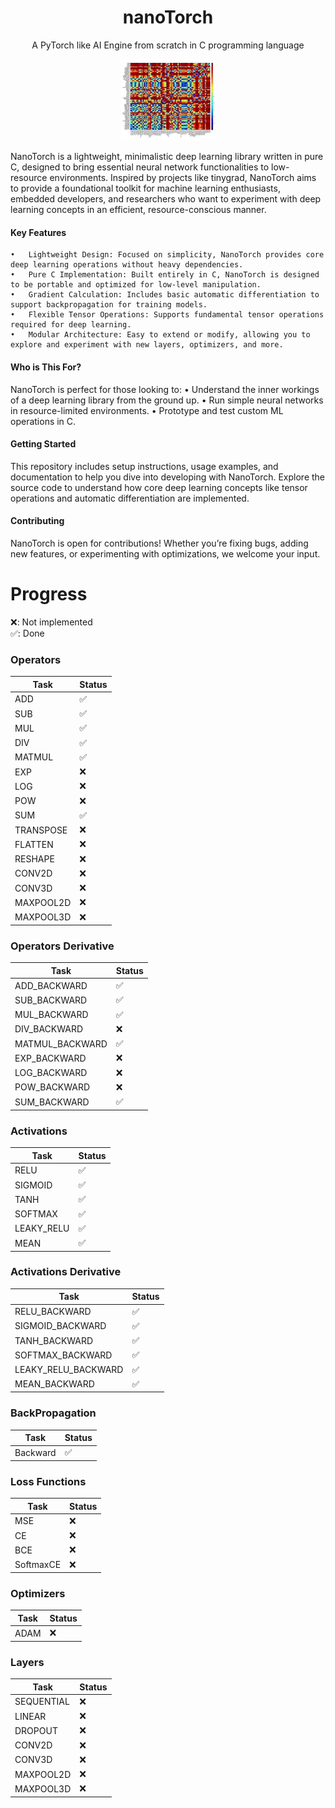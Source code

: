 <h1 align='center'><b>nanoTorch</b></h1>
<p align='center'>
    A PyTorch like AI Engine from scratch in C programming language
</p>

<p align="center">
  <img src="imgs/cerebrix.png" alt="Dainemo Logo" width="150"/>
</p>

<p>
NanoTorch is a lightweight, minimalistic deep learning library written in pure       C, designed to bring essential neural network functionalities to low-resource environments. Inspired by projects like tinygrad, NanoTorch aims to provide a foundational toolkit for machine learning enthusiasts, embedded developers, and researchers who want to experiment with deep learning concepts in an efficient, resource-conscious manner.
</p>

#### Key Features

	•	Lightweight Design: Focused on simplicity, NanoTorch provides core deep learning operations without heavy dependencies.
	•	Pure C Implementation: Built entirely in C, NanoTorch is designed to be portable and optimized for low-level manipulation.
	•	Gradient Calculation: Includes basic automatic differentiation to support backpropagation for training models.
	•	Flexible Tensor Operations: Supports fundamental tensor operations required for deep learning.
	•	Modular Architecture: Easy to extend or modify, allowing you to explore and experiment with new layers, optimizers, and more.

#### Who is This For?

NanoTorch is perfect for those looking to:
	•	Understand the inner workings of a deep learning library from the ground up.
	•	Run simple neural networks in resource-limited environments.
	•	Prototype and test custom ML operations in C.

#### Getting Started

This repository includes setup instructions, usage examples, and documentation to help you dive into developing with NanoTorch. Explore the source code to understand how core deep learning concepts like tensor operations and automatic differentiation are implemented.

#### Contributing

NanoTorch is open for contributions! Whether you’re fixing bugs, adding new features, or experimenting with optimizations, we welcome your input.


# Progress

❌: Not implemented  
✅: Done

### Operators

| Task       | Status |
|------------|--------|
| ADD        |   ✅   |
| SUB        |   ✅   |
| MUL        |   ✅   |
| DIV        |   ✅   |
| MATMUL     |   ✅   |
| EXP        |   ❌   |
| LOG        |   ❌   |
| POW        |   ❌   |
| SUM        |   ✅   |
| TRANSPOSE  |   ❌   |
| FLATTEN    |   ❌   |
| RESHAPE    |   ❌   |
| CONV2D     |   ❌   |
| CONV3D     |   ❌   |
| MAXPOOL2D  |   ❌   |
| MAXPOOL3D  |   ❌   |

### Operators Derivative

| Task       | Status |
|------------|--------|
| ADD_BACKWARD        |   ✅   |
| SUB_BACKWARD        |   ✅   |
| MUL_BACKWARD        |   ✅   |
| DIV_BACKWARD        |   ❌   |
| MATMUL_BACKWARD     |   ✅   |
| EXP_BACKWARD        |   ❌   |
| LOG_BACKWARD        |   ❌   |
| POW_BACKWARD        |   ❌   |
| SUM_BACKWARD        |   ✅   |

### Activations

| Task      | Status |
|-----------|--------|
| RELU      |   ✅   |
| SIGMOID   |   ✅   |
| TANH      |   ✅   |
| SOFTMAX   |   ✅   |
| LEAKY_RELU|   ✅   |
| MEAN      |   ✅   |

### Activations Derivative

| Task      | Status |
|-----------|--------|
| RELU_BACKWARD      |   ✅   |
| SIGMOID_BACKWARD   |   ✅   |
| TANH_BACKWARD      |   ✅   |
| SOFTMAX_BACKWARD   |   ✅   |
| LEAKY_RELU_BACKWARD|   ✅   |
| MEAN_BACKWARD      |   ✅   |


### BackPropagation

| Task       | Status |
|------------|--------|
| Backward   |   ✅   |

### Loss Functions

| Task      | Status |
|-----------|--------|
| MSE       |   ❌   |
| CE        |   ❌   |
| BCE       |   ❌   |
| SoftmaxCE |   ❌   |

### Optimizers

| Task  | Status |
|-------|--------|
| ADAM  |   ❌   |

### Layers

| Task       | Status |
|------------|--------|
| SEQUENTIAL |   ❌   |
| LINEAR     |   ❌   |
| DROPOUT    |   ❌   |
| CONV2D     |   ❌   |
| CONV3D     |   ❌   |
| MAXPOOL2D  |   ❌   |
| MAXPOOL3D  |   ❌   |

